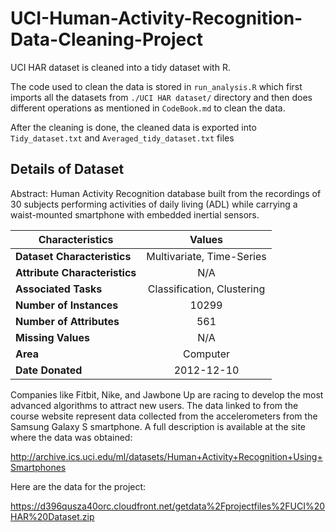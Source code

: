 # UCI-Human-Activity-Recognition-Data-Cleaning-Project
UCI HAR dataset is cleaned into a tidy dataset with R.

The code used to clean the data is stored in `run_analysis.R` which first imports all the datasets from `./UCI HAR dataset/` directory and then does different operations as mentioned in `CodeBook.md` to clean the data.

After the cleaning is done, the cleaned data is exported into `Tidy_dataset.txt` and `Averaged_tidy_dataset.txt` files

## Details of Dataset
Abstract: Human Activity Recognition database built from the recordings of 30 subjects performing activities of daily living (ADL) while carrying a waist-mounted smartphone with embedded inertial sensors.

| Characteristics               | Values                     |
| -------------                 |:-------------:             |
| **Dataset Characteristics**   | Multivariate, Time-Series  |
| **Attribute Characteristics** | N/A                        |
| **Associated Tasks**          | Classification, Clustering |
| **Number of Instances**       | 10299                      |
| **Number of Attributes**      | 561                        |
| **Missing Values**            | N/A                        |
| **Area**                      | Computer                   |
| **Date Donated**              | 2012-12-10                 |

           
Companies like Fitbit, Nike, and Jawbone Up are racing to develop the most advanced algorithms to attract new users. The data linked to from the course website represent data collected from the accelerometers from the Samsung Galaxy S smartphone. A full description is available at the site where the data was obtained:

http://archive.ics.uci.edu/ml/datasets/Human+Activity+Recognition+Using+Smartphones

Here are the data for the project:

https://d396qusza40orc.cloudfront.net/getdata%2Fprojectfiles%2FUCI%20HAR%20Dataset.zip 
